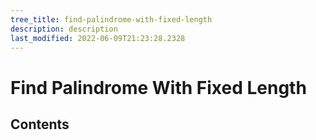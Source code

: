 ```yaml
---
tree_title: find-palindrome-with-fixed-length
description: description
last_modified: 2022-06-09T21:23:28.2328
---
```


# Find Palindrome With Fixed Length

## Contents
